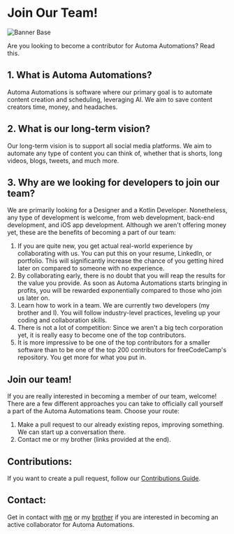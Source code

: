 # Join Our Team!

![Banner Base](https://github.com/Automa-Automations/Contributions/assets/141557971/04d51360-aeb1-46ef-a532-bdbfd8e3bbe5)

Are you looking to become a contributor for Automa Automations? Read this.

## 1. What is Automa Automations?

Automa Automations is software where our primary goal is to automate content creation and scheduling, leveraging AI. We aim to save content creators time, money, and headaches.

## 2. What is our long-term vision?

Our long-term vision is to support all social media platforms. We aim to automate any type of content you can think of, whether that is shorts, long videos, blogs, tweets, and much more.

## 3. Why are we looking for developers to join our team?

We are primarily looking for a Designer and a Kotlin Developer. Nonetheless, any type of development is welcome, from web development, back-end development, and iOS app development. Although we aren't offering money yet, these are the benefits of becoming a part of our team:
1. If you are quite new, you get actual real-world experience by collaborating with us. You can put this on your resume, LinkedIn, or portfolio. This will significantly increase the chance of you getting hired later on compared to someone with no experience.
2. By collaborating early, there is no doubt that you will reap the results for the value you provide. As soon as Automa Automations starts bringing in profits, you will be rewarded exponentially compared to those who join us later on.
3. Learn how to work in a team. We are currently two developers (my brother and I). You will follow industry-level practices, leveling up your coding and collaboration skills.
4. There is not a lot of competition: Since we aren't a big tech corporation yet, it is really easy to become one of the top contributors.
5. It is more impressive to be one of the top contributors for a smaller software than to be one of the top 200 contributors for freeCodeCamp's repository. You get more for what you put in.

## Join our team!

If you are really interested in becoming a member of our team, welcome! There are a few different approaches you can take to officially call yourself a part of the Automa Automations team. Choose your route:
1. Make a pull request to our already existing repos, improving something. We can start up a conversation there.
2. Contact me or my brother (links provided at the end).

## Contributions:

If you want to create a pull request, follow our [Contributions Guide](./CONTRIBUTIONS_GUIDE.md).

## Contact:

Get in contact with <a href="" target="_blank">me</a> or my <a href="" target="_blank">brother</a> if you are interested in becoming an active collaborator for Automa Automations.
